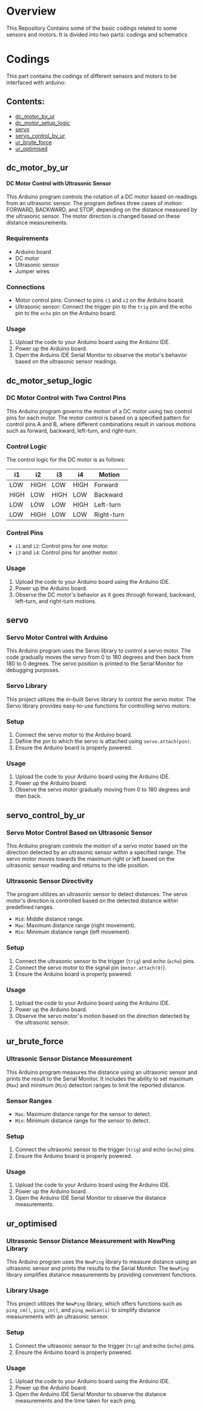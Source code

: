 # Overview
This Repository Contains some of the basic codings related to some sensors and motors. It is divided into two parts: codings and schematics

# Codings
This part contains the codings of different sensors and motors to be interfaced with arduino:

## Contents:
- [dc_motor_by_ur](#dc_motor_by_ur)
- [dc_motor_setup_logic](#dc_motor_setup_logic)
- [servo](#servo)
- [servo_control_by_ur](#servo_control_by_ur)
- [ur_brute_force](#ur_brute_force)
- [ur_optimised](#ur_optimised)

## dc_motor_by_ur
  #### DC Motor Control with Ultrasonic Sensor

This Arduino program controls the rotation of a DC motor based on readings from an ultrasonic sensor. The program defines three cases of motion: FORWARD, BACKWARD, and STOP, depending on the distance measured by the ultrasonic sensor. The motor direction is changed based on these distance measurements.

### Requirements

- Arduino board
- DC motor
- Ultrasonic sensor
- Jumper wires

### Connections

- Motor control pins: Connect to pins `c1` and `c2` on the Arduino board.
- Ultrasonic sensor: Connect the trigger pin to the `trig` pin and the echo pin to the `echo` pin on the Arduino board.

### Usage

1. Upload the code to your Arduino board using the Arduino IDE.
2. Power up the Arduino board.
3. Open the Arduino IDE Serial Monitor to observe the motor's behavior based on the ultrasonic sensor readings.

## dc_motor_setup_logic
### DC Motor Control with Two Control Pins

This Arduino program governs the motion of a DC motor using two control pins for each motor. The motor control is based on a specified pattern for control pins A and B, where different combinations result in various motions such as forward, backward, left-turn, and right-turn.

### Control Logic

The control logic for the DC motor is as follows:

| i1 | i2 | i3 | i4 | Motion          |
|----|----|----|----|-----------------|
| LOW| HIGH| LOW| HIGH| Forward         |
| HIGH| LOW| HIGH| LOW| Backward        |
| LOW| LOW| LOW| HIGH| Left-turn       |
| LOW| HIGH| LOW| LOW| Right-turn      |

### Control Pins

- `i1` and `i2`: Control pins for one motor.
- `i3` and `i4`: Control pins for another motor.

### Usage

1. Upload the code to your Arduino board using the Arduino IDE.
2. Power up the Arduino board.
3. Observe the DC motor's behavior as it goes through forward, backward, left-turn, and right-turn motions.

## servo
### Servo Motor Control with Arduino

This Arduino program uses the Servo library to control a servo motor. The code gradually moves the servo from 0 to 180 degrees and then back from 180 to 0 degrees. The servo position is printed to the Serial Monitor for debugging purposes.

### Servo Library

This project utilizes the in-built Servo library to control the servo motor. The Servo library provides easy-to-use functions for controlling servo motors.

### Setup

1. Connect the servo motor to the Arduino board.
2. Define the pin to which the servo is attached using `servo.attach(pin)`.
3. Ensure the Arduino board is properly powered.

### Usage

1. Upload the code to your Arduino board using the Arduino IDE.
2. Power up the Arduino board.
3. Observe the servo motor gradually moving from 0 to 180 degrees and then back.

## servo_control_by_ur
### Servo Motor Control Based on Ultrasonic Sensor

This Arduino program controls the motion of a servo motor based on the direction detected by an ultrasonic sensor within a specified range. The servo motor moves towards the maximum right or left based on the ultrasonic sensor reading and returns to the idle position.

### Ultrasonic Sensor Directivity

The program utilizes an ultrasonic sensor to detect distances. The servo motor's direction is controlled based on the detected distance within predefined ranges.

- `Mid`: Middle distance range.
- `Max`: Maximum distance range (right movement).
- `Min`: Minimum distance range (left movement).

### Setup

1. Connect the ultrasonic sensor to the trigger (`trig`) and echo (`echo`) pins.
2. Connect the servo motor to the signal pin (`motor.attach(9)`).
3. Ensure the Arduino board is properly powered.

### Usage

1. Upload the code to your Arduino board using the Arduino IDE.
2. Power up the Arduino board.
3. Observe the servo motor's motion based on the direction detected by the ultrasonic sensor.

## ur_brute_force
### Ultrasonic Sensor Distance Measurement

This Arduino program measures the distance using an ultrasonic sensor and prints the result to the Serial Monitor. It includes the ability to set maximum (`Max`) and minimum (`Min`) detection ranges to limit the reported distance.

### Sensor Ranges

- `Max`: Maximum distance range for the sensor to detect.
- `Min`: Minimum distance range for the sensor to detect.

### Setup

1. Connect the ultrasonic sensor to the trigger (`trig`) and echo (`echo`) pins.
2. Ensure the Arduino board is properly powered.

### Usage

1. Upload the code to your Arduino board using the Arduino IDE.
2. Power up the Arduino board.
3. Open the Arduino IDE Serial Monitor to observe the distance measurements.

## ur_optimised
### Ultrasonic Sensor Distance Measurement with NewPing Library

This Arduino program uses the `NewPing` library to measure distance using an ultrasonic sensor and prints the results to the Serial Monitor. The `NewPing` library simplifies distance measurements by providing convenient functions.

### Library Usage

This project utilizes the `NewPing` library, which offers functions such as `ping_cm()`, `ping_in()`, and `ping_median(i)` to simplify distance measurements with an ultrasonic sensor.

### Setup

1. Connect the ultrasonic sensor to the trigger (`trig`) and echo (`echo`) pins.
2. Ensure the Arduino board is properly powered.

### Usage

1. Upload the code to your Arduino board using the Arduino IDE.
2. Power up the Arduino board.
3. Open the Arduino IDE Serial Monitor to observe the distance measurements and the time taken for each ping.
